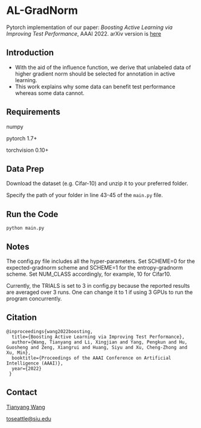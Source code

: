 # AL-GradNorm
Pytorch implementation of our paper: *Boosting Active Learning via Improving Test Performance*, AAAI 2022. 
arXiv version is [here](https://arxiv.org/pdf/2112.05683.pdf)


## Introduction
* With the aid of the influence function, we derive that unlabeled data of higher gradient norm should be selected
for annotation in active learning.
* This work explains why some data can benefit test performance whereas some data cannot. 


## Requirements
numpy

pytorch 1.7+

torchvision 0.10+

## Data Prep
Download the dataset (e.g. Cifar-10) and unzip it to your preferred folder. 

Specify the path of your folder in line 43-45 of the `main.py` file. 

## Run the Code 
`python main.py`

## Notes
The config.py file includes all the hyper-parameters. Set SCHEME=0 for the expected-gradnorm scheme and SCHEME=1 for the entropy-gradnorm scheme. Set NUM_CLASS accordingly, for example, 10 for Cifar10.

Currently, the TRIALS is set to 3 in config.py because the reported results are averaged over 3 runs. One can change it to 1 if using 3 GPUs to run the program concurrently.

## Citation 
```
@inproceedings{wang2022boosting,
  title={Boosting Active Learning via Improving Test Performance}, 
  author={Wang, Tianyang and Li, Xingjian and Yang, Pengkun and Hu, Guosheng and Zeng, Xiangrui and Huang, Siyu and Xu, Cheng-Zhong and Xu, Min},  
  booktitle={Proceedings of the AAAI Conference on Artificial Intelligence (AAAI)},  
  year={2022}
 }
```
 
## Contact
[Tianyang Wang](https://tianyangwang.org/)

toseattle@siu.edu
